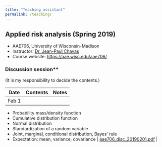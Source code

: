 ```yaml
---
title: "Teaching assistant"
permalink: /teaching/
---
```


## Applied risk analysis (Spring 2019)
* AAE706, University of Wisconsin-Madison
* Instructor: [Dr. Jean-Paul Chavas](https://aae.wisc.edu/faculty/jchavas/)
* Course website: <https://aae.wisc.edu/aae706/>

### Discussion session**
(It is my responsibility to decide the contents.)

| Date | Contents | Notes |
| :---: | --- | :---: |
| Feb 1 |
* Probability mass/density function
* Cumulative distribution function
* Normal distribution
* Standardization of a random variable
* Joint, marginal, conditional distribution, Bayes' rule
* Expectation: mean, variance, covariance
 | [aae706_disc_20190201.pdf](/images/aae706_disc_20190201.pdf) |
